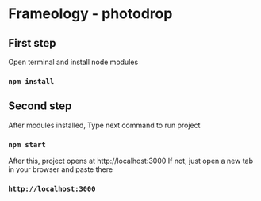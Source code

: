 # Frameology - photodrop

## First step
Open terminal and install node modules
### `npm install`

## Second step
After modules installed, Type next command to run project
### `npm start`

After this, project opens at http://localhost:3000
If not, just open a new tab in your browser and paste there 
### `http://localhost:3000`
